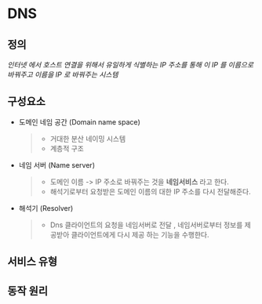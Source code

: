# DNS
## 정의 
  _인터넷 에서 호스트 연결을 위해서 유일하게 식별하는 IP 주소를 통해 이 IP 를 이름으로 바꿔주고 이름을 IP 로 바꿔주는 시스템_

## 구성요소
  - 도메인 네임 공간 (Domain name space)
    > - 거대한 분산 네이밍 시스템   
    > - 계층적 구조  
  - 네임 서버 (Name server)
    > - 도메인 이름 -> IP 주소로 바꿔주는 것을 **네임서비스** 라고 한다.
    > - 해석기로부터 요청받은 도메인 이름의 대한 IP 주소를 다시 전달해준다.
  - 해석기 (Resolver)
    > - Dns 클라이언트의 요청을 네임서버로 전달 , 네임서버로부터 정보를 제공받아 클라이언트에게 다시 제공 하는 기능을 수행한다.
## 서비스 유형 
    
## 동작 원리